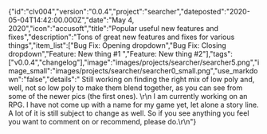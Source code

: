 {"id":"clv004","version":"0.0.4","project":"searcher","dateposted":"2020-05-04T14:42:00.000Z","date":"May 4, 2020","icon":"accusoft","title":"Popular useful new features and fixes","description":"Tons of great new features and fixes for various things","item_list":["Bug Fix: Opening dropdown","Bug Fix: Closing dropdown","Feature: New thing #1 ","Feature: New thing #2"],"tags":["v0.0.4","changelog"],"image":"images/projects/searcher/searcher5.png","image_small":"images/projects/searcher/searcher0_small.png","use_markdown":"false","details":"  Still working on finding the right mix of low poly and, well, not so low poly to make them blend together, as you can see from some of the newer pics (the first ones).  \r\n  I am currently working on an RPG. I have not come up with a name for my game yet, let alone a story line. A lot of it is still subject to change as well. So if you see anything you feel you want to comment on or recommend, please do.\r\n"}